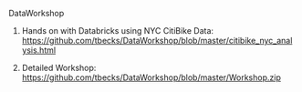 DataWorkshop 

1. Hands on with Databricks using NYC CitiBike Data: https://github.com/tbecks/DataWorkshop/blob/master/citibike_nyc_analysis.html

2. Detailed Workshop: https://github.com/tbecks/DataWorkshop/blob/master/Workshop.zip


